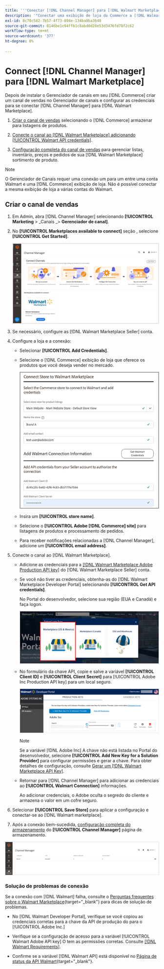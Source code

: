```yaml
---
title: '''Conectar [!DNL Channel Manager] para [!DNL Walmart Marketplace]'''
description: '"Conectar uma exibição de loja do Commerce a [!DNL Walmart Marketplace] para criar o canal de vendas para gerenciar listas de produtos, inventário, preço e pedidos do Commerce para vendas do Walmart Marketplace."'
exl-id: 8c78c582-7b57-4f73-894e-134ba0ba3640
source-git-commit: 8146be1c94ffb1c8abd0d28e53d3476fd78f2c62
workflow-type: tm+mt
source-wordcount: '377'
ht-degree: 0%

---
```


# Connect [!DNL Channel Manager] para [!DNL Walmart Marketplace]

Depois de instalar o Gerenciador de canais em seu [!DNL Commerce] criar um canal de vendas no Gerenciador de canais e configurar as credenciais para se conectar [!DNL Channel Manager] para [!DNL Walmart Marketplace].

1. [Criar o canal de vendas](#create-the-sales-channel) selecionando o [!DNL Commerce] armazenar para listagens de produtos.

1. [Conecte o canal ao [!DNL Walmart Marketplace] adicionando [!UICONTROL Walmart API credentials]](#connect-the-channel-to-walmart-marketplace).

1. [Configuração completa do canal de vendas](#complete-store-setup) para gerenciar listas, inventário, preços e pedidos de sua [!DNL Walmart Marketplace] sortimento de produto.

>[!NOTE]
>
>O Gerenciador de Canais requer uma conexão um para um entre uma conta Walmart e uma [!DNL Commerce] exibição de loja. Não é possível conectar a mesma exibição de loja a várias contas do Walmart.

## Criar o canal de vendas

1. Em Admin, abra [!DNL Channel Manager] selecionando **[!UICONTROL Marketing** > _Canais _> **Gerenciador de canal]**.

1. No **[!UICONTROL Marketplaces available to connect]** seção , selecione **[!UICONTROL Get Started]**.

   ![Conectar novo [!DNL Walmart] armazenar para [!DNL Channel Manager]](assets/channel-manager-home.png)

1. Se necessário, configure as [!DNL Walmart Marketplace Seller] conta.

1. Configure a loja e a conexão:

   - Selecionar **[!UICONTROL Add Credentials]**.

   - Selecione o [!DNL Commerce] exibição de loja que oferece os produtos que você deseja vender no mercado.

      ![Configurar conexão entre [!DNL Commerce] e [!DNL Walmart Marketplace] from [!DNL Channel Manager]](assets/configure-commerce-to-marketplace-connection.png)

   - Insira um **[!UICONTROL store name]**.

   - Selecione o **[!UICONTROL Adobe [!DNL Commerce] site]** para listagens de produtos e processamento de pedidos.

   - Para receber notificações relacionadas a [!DNL Channel Manager], adicione um **[!UICONTROL email address]**.

1. Conecte o canal ao [!DNL Walmart Marketplace].

   - Adicione as credenciais para a [[!DNL Walmart Marketplace Adobe Production API key]](walmart-requirements.md#generate-a-walmart-marketplace-production-api-key) do [!DNL Walmart Marketplace Seller] conta.

   - Se você não tiver as credenciais, obtenha-as do [!DNL Walmart Marketplace Developer Portal] selecionando **[!UICONTROL Get API credentials]**.

      No Portal do desenvolvedor, selecione sua região (EUA e Canadá) e faça logon.

      ![[!DNL Walmart Marketplace] logon da conta](assets/walmart-marketplace-login-page.png)

   - No formulário da chave API, copie e salve a variável **[!UICONTROL Client ID]** e **[!UICONTROL Client Secret]** para [!UICONTROL Adobe Inc Production API key] para um local seguro.

      ![[!DNL Walmart Marketplace API key] página de configuração](assets/walmart-api-key-management-form.png)

      >[!NOTE]
      >
      >Se a variável [!DNL Adobe Inc] A chave não está listada no Portal do desenvolvedor, selecione **[!UICONTROL Add New Key for a Solution Provider]** para configurar permissões e gerar a chave. Para obter detalhes de configuração, consulte [Gerar um [!DNL Walmart Marketplace API Key]](walmart-requirements.md#generate-a-walmart-marketplace-api-key).

   - Retornar para [!DNL Channel Manager] para adicionar as credenciais ao **[!UICONTROL Walmart Connection]** informações.

      Ao adicionar credenciais, o Adobe oculta o segredo do cliente e armazena o valor em um cofre seguro.

1. Selecionar **[!UICONTROL Save Store]** para aplicar a configuração e conectar-se ao [!DNL Walmart marketplace].

1. Após a conexão bem-sucedida, [configuração completa do armazenamento](complete-store-setup.md) do **[!UICONTROL Channel Manager]** página de armazenamento.

![Configurar primeira loja](assets/channel-manager-setup-first-store.png)

### Solução de problemas de conexão

Se a conexão com [!DNL Walmart] falha, consulte o [Perguntas frequentes sobre o Walmart Marketplace](https://developer.walmart.com/faq/us/faq-auth/){target=&quot;_blank&quot;} para dicas de solução de problemas.

- No [!DNL Walmart Developer Portal], verifique se você copiou as credenciais corretas para a chave da API de produção do para o [!UICONTROL Adobe Inc.]

- Verifique se a configuração de acesso para a variável [!UICONTROL Walmart Adobe API key] O tem as permissões corretas. Consulte [[!DNL Walmart Requirements]](walmart-requirements.md##generate-a-walmart-marketplace-api-key).

- Confirme se a variável [!DNL Walmart API] está disponível no [Página de status da API Walmart](https://developer.walmart.com/us/whats-new/new-api-status-information-now-available/){target=&quot;_blank&quot;}.
